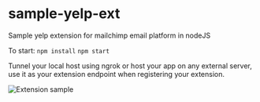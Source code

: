 # sample-yelp-ext
Sample yelp extension for mailchimp email platform in nodeJS

To start:
`npm install`
`npm start`

Tunnel your local host using ngrok or host your app on any external server, use it as your extension endpoint when registering your extension.

![Extension sample](https://i.ibb.co/wzHfRY3/Screen-Shot-2021-03-09-at-10-50-24-AM.png)
